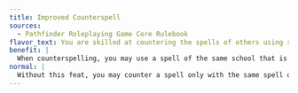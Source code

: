 ```yaml
---
title: Improved Counterspell
sources:
  - Pathfinder Roleplaying Game Core Rulebook
flavor_text: You are skilled at countering the spells of others using similar spells.
benefit: |
  When counterspelling, you may use a spell of the same school that is one or more spell levels higher than the target spell.
normal: |
  Without this feat, you may counter a spell only with the same spell or with a spell specifically designated as countering the target spell.
---
```


